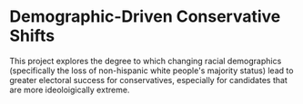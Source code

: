 # Demographic-Driven Conservative Shifts
 
This project explores the degree to which changing racial demographics (specifically the loss of non-hispanic white people's majority status) lead to greater electoral success for conservatives, especially for candidates that are more ideoloigically extreme. 
